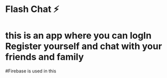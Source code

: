 # Flash Chat ⚡️

# this is an app where you can logIn Register yourself and chat with your friends and family

#Firebase is used in this


